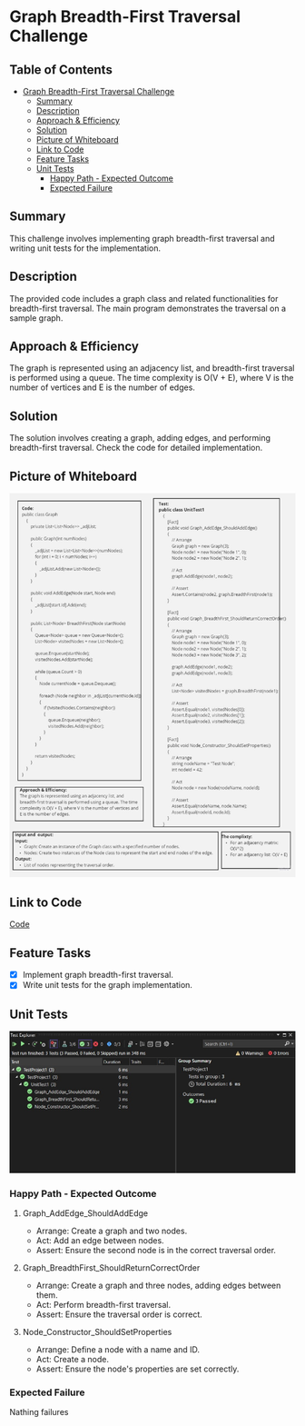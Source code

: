 ﻿# Graph Breadth-First Traversal Challenge

## Table of Contents
- [Graph Breadth-First Traversal Challenge](#graph-breadth-first-traversal-challenge)
  - [Summary](#summary)
  - [Description](#description)
  - [Approach & Efficiency](#approach--efficiency)
  - [Solution](#solution)
  - [Picture of Whiteboard](#picture-of-whiteboard)
  - [Link to Code](#link-to-code)
  - [Feature Tasks](#feature-tasks)
  - [Unit Tests](#unit-tests)
    - [Happy Path - Expected Outcome](#happy-path---expected-outcome)
    - [Expected Failure](#expected-failure)

## Summary
This challenge involves implementing graph breadth-first traversal and writing unit tests for the implementation.

## Description
The provided code includes a graph class and related functionalities for breadth-first traversal. The main program demonstrates the traversal on a sample graph.

## Approach & Efficiency
The graph is represented using an adjacency list, and breadth-first traversal is performed using a queue. The time complexity is O(V + E), where V is the number of vertices and E is the number of edges.

## Solution
The solution involves creating a graph, adding edges, and performing breadth-first traversal. Check the code for detailed implementation.

## Picture of Whiteboard
![Whiteboard](./CC36w.jpg)

## Link to Code
[Code](./Graph.cs)

## Feature Tasks
- [x] Implement graph breadth-first traversal.
- [x] Write unit tests for the graph implementation.

## Unit Tests
![CC36](./CC36.jpg)

### Happy Path - Expected Outcome
1. Graph_AddEdge_ShouldAddEdge
   - Arrange: Create a graph and two nodes.
   - Act: Add an edge between nodes.
   - Assert: Ensure the second node is in the correct traversal order.

2. Graph_BreadthFirst_ShouldReturnCorrectOrder
   - Arrange: Create a graph and three nodes, adding edges between them.
   - Act: Perform breadth-first traversal.
   - Assert: Ensure the traversal order is correct.

3. Node_Constructor_ShouldSetProperties
   - Arrange: Define a node with a name and ID.
   - Act: Create a node.
   - Assert: Ensure the node's properties are set correctly.

### Expected Failure
Nathing failures

